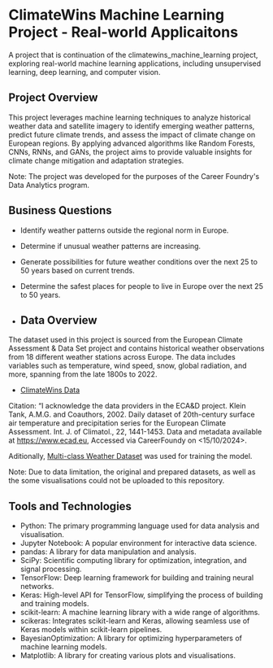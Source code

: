 # ClimateWins Machine Learning Project - Real-world Applicaitons
A project that is continuation of the climatewins_machine_learning project, exploring real-world machine learning applications, including unsupervised learning, deep learning, and computer vision.

## Project Overview
This project leverages machine learning techniques to analyze historical weather data and satellite imagery to identify emerging weather patterns, predict future climate trends, and assess the impact of climate change on European regions. By applying advanced algorithms like Random Forests, CNNs, RNNs, and GANs, the project aims to provide valuable insights for climate change mitigation and adaptation strategies.

Note: The project was developed for the purposes of the Career Foundry's Data Analytics program.

## Business Questions
- Identify weather patterns outside the regional norm in Europe.
- Determine if unusual weather patterns are increasing.
- Generate possibilities for future weather conditions over the next 25 to 50 years based on current trends.
- Determine the safest places for people to live in Europe over the next 25 to 50 years.

- ## Data Overview
The dataset used in this project is sourced from the European Climate Assessment & Data Set project and contains historical weather observations from 18 different weather stations across Europe. 
The data includes variables such as temperature, wind speed, snow, global radiation, and more, spanning from the late 1800s to 2022.

- [ClimateWins Data](https://s3.amazonaws.com/coach-courses-us/public/courses/da-spec-ml/Scripts/A1/Dataset-weather-prediction-dataset-processed.csv)

Citation: “I acknowledge the data providers in the ECA&D project. Klein Tank, A.M.G. and Coauthors, 2002. Daily dataset of 20th-century surface air temperature and precipitation series for the European Climate Assessment. Int. J. of Climatol., 22, 1441-1453. Data and metadata available at https://www.ecad.eu, Accessed via CareerFoundy on <15/10/2024>. 

Aditionally, [Multi-class Weather Dataset](https://www.kaggle.com/datasets/pratik2901/multiclass-weather-dataset) was used for training the model.

Note: Due to data limitation, the original and prepared datasets, as well as the some visualisations could not be uploaded to this repository.

## Tools and Technologies

- Python: The primary programming language used for data analysis and visualisation.
- Jupyter Notebook: A popular environment for interactive data science.
- pandas: A library for data manipulation and analysis.
- SciPy: Scientific computing library for optimization, integration, and signal processing.
- TensorFlow: Deep learning framework for building and training neural networks.
- Keras: High-level API for TensorFlow, simplifying the process of building and training models.
- scikit-learn: A machine learning library with a wide range of algorithms.
- scikeras: Integrates scikit-learn and Keras, allowing seamless use of Keras models within scikit-learn pipelines.
- BayesianOptimization: A library for optimizing hyperparameters of machine learning models.
- Matplotlib: A library for creating various plots and visualisations.
